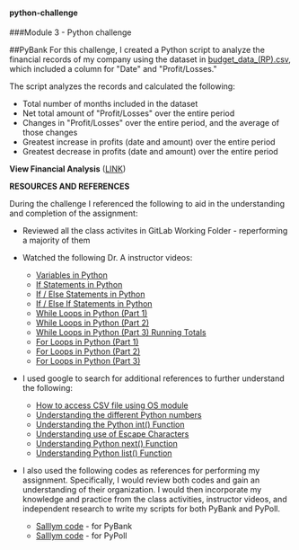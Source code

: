 #### python-challenge
###Module 3 - Python challenge

##PyBank
For this challenge, I created a Python script to analyze the financial records of my company using the dataset in [budget_data_(RP).csv](https://github.com/rperez025/python-challenge/blob/main/PyBank/Resources/budget_data_(RP).csv), which included a column for "Date" and "Profit/Losses."

The script analyzes the records and calculated the following:
  * Total number of months included in the dataset
  * Net total amount of "Profit/Losses" over the entire period
  * Changes in "Profit/Losses" over the entire period, and the average of those changes
  * Greatest increase in profits (date and amount) over the entire period
  * Greatest decrease in profits (date and amount) over the entire period

**View Financial Analysis** ([LINK](https://github.com/rperez025/python-challenge/blob/main/PyBank/analysis/PyBank_Analysis.txt))

**RESOURCES AND REFERENCES**

During the challenge I referenced the following to aid in the understanding and completion of the assignment:

* Reviewed all the class activites in GitLab Working Folder - reperforming a majority of them
* Watched the following Dr. A instructor videos:
  - [Variables in Python](https://youtu.be/mnH7HZod9BA)
  - [If Statements in Python](https://youtu.be/BJPr1iOLuW4)
  - [If / Else Statements in Python](https://youtu.be/xm_ZiP-JaaY)
  - [If / Else If Statements in Python](https://youtu.be/C0HYv6CuqRM)
  - [While Loops in Python (Part 1)](https://youtu.be/oKg9GiEiGbY)
  - [While Loops in Python (Part 2)](https://youtu.be/7YQPKV-teOQ)
  - [While Loops in Python (Part 3) Running Totals](https://youtu.be/woKmWyIjASA)
  - [For Loops in Python (Part 1)](https://youtu.be/nb4QkjphX1Y)
  - [For Loops in Python (Part 2)](https://youtu.be/NZ7XLxfGHVA)
  - [For Loops in Python (Part 3)](https://youtu.be/Hiqbwd7XIAU)

* I used google to search for additional references to further understand the following:
  - [How to access CSV file using OS module](https://stackoverflow.com/questions/60190232/how-to-access-csv-file-using-os-module)
  - [Understanding the different Python numbers](https://www.geeksforgeeks.org/python-numbers/)
  - [Understanding the Python int() Function](https://www.geeksforgeeks.org/python-int-function/)
  - [Understanding use of Escape Characters](https://www.geeksforgeeks.org/preventing-escape-sequence-interpretation-in-python/)
  - [Understanding Python next() Function](https://www.programiz.com/python-programming/methods/built-in/next)
  - [Understanding Python list() Function](https://www.programiz.com/python-programming/methods/built-in/list)

* I also used the following codes as references for performing my assignment. Specifically, I would review both codes and gain an understanding of their organization. I would then incorporate my knowledge and practice from the class activities, instructor videos, and independent research to write my scripts for both PyBank and PyPoll.
  - [Salllym code](https://github.com/Salllym/PyBank_PyPoll_Analysis/blob/main/PyBank/main.py) - for PyBank
  - [Salllym code](https://github.com/Salllym/PyBank_PyPoll_Analysis/blob/main/PyPoll/main.py) - for PyPoll
